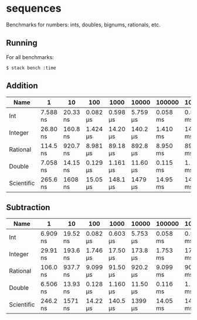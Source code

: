 # sequences

Benchmarks for numbers: ints, doubles, bignums, rationals, etc.

## Running

For all benchmarks:

    $ stack bench :time

<!-- RESULTS -->

## Addition

|Name|1|10|100|1000|10000|100000|1000000|
|---|---|---|---|---|---|---|---|
|Int|7.588 ns|20.33 ns|0.082 μs|0.598 μs|5.759 μs|0.058 ms|0.577 ms|
|Integer|26.80 ns|160.8 ns|1.424 μs|14.20 μs|140.2 μs|1.410 ms|14.23 ms|
|Rational|114.5 ns|920.7 ns|8.981 μs|89.18 μs|892.8 μs|8.950 ms|89.49 ms|
|Double|7.058 ns|14.15 ns|0.129 μs|1.161 μs|11.60 μs|0.115 ms|1.156 ms|
|Scientific|265.6 ns|1608 ns|15.05 μs|148.1 μs|1479 μs|14.95 ms|147.6 ms|

## Subtraction

|Name|1|10|100|1000|10000|100000|1000000|
|---|---|---|---|---|---|---|---|
|Int|6.909 ns|19.52 ns|0.082 μs|0.603 μs|5.753 μs|0.058 ms|0.574 ms|
|Integer|29.91 ns|193.6 ns|1.746 μs|17.50 μs|173.8 μs|1.753 ms|17.47 ms|
|Rational|106.0 ns|937.7 ns|9.099 μs|91.50 μs|920.2 μs|9.099 ms|90.76 ms|
|Double|6.506 ns|13.93 ns|0.128 μs|1.160 μs|11.50 μs|0.116 ms|1.151 ms|
|Scientific|246.2 ns|1571 ns|14.22 μs|140.5 μs|1399 μs|14.05 ms|141.1 ms|

